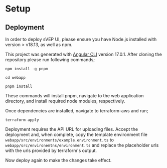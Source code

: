# Setup

## Deployment

In order to deploy sVEP UI, please ensure you have Node.js installed with version > v18.13, as well as npm.

This project was generated with [Angular CLI](https://github.com/angular/angular-cli) version 17.0.1. After cloning the repository please run following commands;

```
npm install -g pnpm

cd webapp

pnpm install
```

These commands will install pnpm, navigate to the web application directory, and install required node modules, respectively.

Once dependencies are installed, navigate to terraform-aws and run;

```
terraform apply
```

Deployment requires the API URL for uploading files. Accept the deployment and, when complete, copy the template environment file `webapp/src/environments/example.environment.ts` to `webapp/src/environemtns/environment.ts` and replace the placeholder urls with the urls provided by terraform's output.

Now deploy again to make the changes take effect.